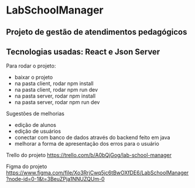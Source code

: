 # LabSchoolManager

## Projeto de gestão de atendimentos pedagógicos
## Tecnologias usadas: React e Json Server

Para rodar o projeto:

- baixar o projeto
- na pasta client, rodar npm install
- na pasta client, rodar npm run dev
- na pasta server, rodar npm install
- na pasta server, rodar npm run dev

Sugestões de melhorias

- edição de alunos
- edição de usuários
- conectar com banco de dados através do backend feito em java
- melhorar a forma de apresentação dos erros para o usuário

Trello do projeto
https://trello.com/b/A0bQjGog/lab-school-manager

Figma do projeto
https://www.figma.com/file/Xo3RrjCwq5jc6tBwOXfDE6/LabSchoolManager?node-id=0-1&t=3BeuZPja1NNUZQUm-0
